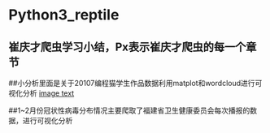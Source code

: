 # Python3_reptile



## 崔庆才爬虫学习小结，Px表示崔庆才爬虫的每一个章节

##小分析里面是关于20107编程猫学生作品数据利用matplot和wordcloud进行可视化分析
[image text](小分析/result.png)

##1~2月份冠状性病毒分布情况主要爬取了福建省卫生健康委员会每次播报的数据，进行可视化分析
